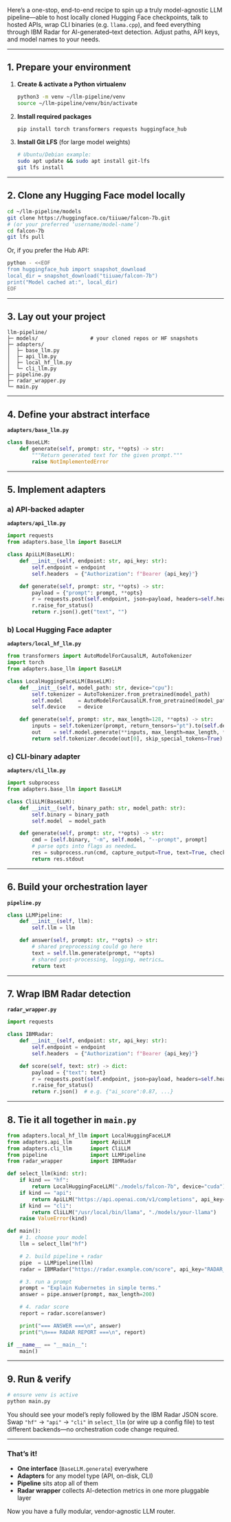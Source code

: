 Here’s a one-stop, end-to-end recipe to spin up a truly model-agnostic LLM pipeline—able to host locally cloned Hugging Face checkpoints, talk to hosted APIs, wrap CLI binaries (e.g. `llama.cpp`), and feed everything through IBM Radar for AI-generated–text detection. Adjust paths, API keys, and model names to your needs.

---

## 1. Prepare your environment

1. **Create & activate a Python virtualenv**

   ```bash
   python3 -m venv ~/llm-pipeline/venv
   source ~/llm-pipeline/venv/bin/activate
   ```

2. **Install required packages**

   ```bash
   pip install torch transformers requests huggingface_hub
   ```

3. **Install Git LFS** (for large model weights)

   ```bash
   # Ubuntu/Debian example:
   sudo apt update && sudo apt install git-lfs
   git lfs install
   ```

---

## 2. Clone any Hugging Face model locally

```bash
cd ~/llm-pipeline/models
git clone https://huggingface.co/tiiuae/falcon-7b.git
# (or your preferred ‘username/model-name’)
cd falcon-7b
git lfs pull
```

Or, if you prefer the Hub API:

```bash
python - <<EOF
from huggingface_hub import snapshot_download
local_dir = snapshot_download("tiiuae/falcon-7b")
print("Model cached at:", local_dir)
EOF
```

---

## 3. Lay out your project

```
llm-pipeline/
├─ models/                 # your cloned repos or HF snapshots
├─ adapters/
│  ├─ base_llm.py
│  ├─ api_llm.py
│  ├─ local_hf_llm.py
│  └─ cli_llm.py
├─ pipeline.py
├─ radar_wrapper.py
└─ main.py
```

---

## 4. Define your abstract interface

**`adapters/base_llm.py`**

```python
class BaseLLM:
    def generate(self, prompt: str, **opts) -> str:
        """Return generated text for the given prompt."""
        raise NotImplementedError
```

---

## 5. Implement adapters

### a) API-backed adapter

**`adapters/api_llm.py`**

```python
import requests
from adapters.base_llm import BaseLLM

class ApiLLM(BaseLLM):
    def __init__(self, endpoint: str, api_key: str):
        self.endpoint = endpoint
        self.headers  = {"Authorization": f"Bearer {api_key}"}

    def generate(self, prompt: str, **opts) -> str:
        payload = {"prompt": prompt, **opts}
        r = requests.post(self.endpoint, json=payload, headers=self.headers)
        r.raise_for_status()
        return r.json().get("text", "")
```

### b) Local Hugging Face adapter

**`adapters/local_hf_llm.py`**

```python
from transformers import AutoModelForCausalLM, AutoTokenizer
import torch
from adapters.base_llm import BaseLLM

class LocalHuggingFaceLLM(BaseLLM):
    def __init__(self, model_path: str, device="cpu"):
        self.tokenizer = AutoTokenizer.from_pretrained(model_path)
        self.model     = AutoModelForCausalLM.from_pretrained(model_path).to(device)
        self.device    = device

    def generate(self, prompt: str, max_length=128, **opts) -> str:
        inputs = self.tokenizer(prompt, return_tensors="pt").to(self.device)
        out    = self.model.generate(**inputs, max_length=max_length, **opts)
        return self.tokenizer.decode(out[0], skip_special_tokens=True)
```

### c) CLI-binary adapter

**`adapters/cli_llm.py`**

```python
import subprocess
from adapters.base_llm import BaseLLM

class CliLLM(BaseLLM):
    def __init__(self, binary_path: str, model_path: str):
        self.binary = binary_path
        self.model  = model_path

    def generate(self, prompt: str, **opts) -> str:
        cmd = [self.binary, "-m", self.model, "--prompt", prompt]
        # parse opts into flags as needed…
        res = subprocess.run(cmd, capture_output=True, text=True, check=True)
        return res.stdout
```

---

## 6. Build your orchestration layer

**`pipeline.py`**

```python
class LLMPipeline:
    def __init__(self, llm):
        self.llm = llm

    def answer(self, prompt: str, **opts) -> str:
        # shared preprocessing could go here
        text = self.llm.generate(prompt, **opts)
        # shared post-processing, logging, metrics…
        return text
```

---

## 7. Wrap IBM Radar detection

**`radar_wrapper.py`**

```python
import requests

class IBMRadar:
    def __init__(self, endpoint: str, api_key: str):
        self.endpoint = endpoint
        self.headers  = {"Authorization": f"Bearer {api_key}"}

    def score(self, text: str) -> dict:
        payload = {"text": text}
        r = requests.post(self.endpoint, json=payload, headers=self.headers)
        r.raise_for_status()
        return r.json()  # e.g. {"ai_score":0.87, ...}
```

---

## 8. Tie it all together in `main.py`

```python
from adapters.local_hf_llm import LocalHuggingFaceLLM
from adapters.api_llm      import ApiLLM
from adapters.cli_llm      import CliLLM
from pipeline              import LLMPipeline
from radar_wrapper         import IBMRadar

def select_llm(kind: str):
    if kind == "hf":
        return LocalHuggingFaceLLM("./models/falcon-7b", device="cuda")
    if kind == "api":
        return ApiLLM("https://api.openai.com/v1/completions", api_key="YOUR_KEY")
    if kind == "cli":
        return CliLLM("/usr/local/bin/llama", "./models/your-llama")
    raise ValueError(kind)

def main():
    # 1. choose your model
    llm = select_llm("hf")  

    # 2. build pipeline + radar
    pipe  = LLMPipeline(llm)
    radar = IBMRadar("https://radar.example.com/score", api_key="RADAR_KEY")

    # 3. run a prompt
    prompt = "Explain Kubernetes in simple terms."
    answer = pipe.answer(prompt, max_length=200)

    # 4. radar score
    report = radar.score(answer)

    print("=== ANSWER ===\n", answer)
    print("\n=== RADAR REPORT ===\n", report)

if __name__ == "__main__":
    main()
```

---

## 9. Run & verify

```bash
# ensure venv is active
python main.py
```

You should see your model’s reply followed by the IBM Radar JSON score. Swap `"hf"` → `"api"` → `"cli"` in `select_llm` (or wire up a config file) to test different backends—no orchestration code change required.

---

### That’s it!

* **One interface** (`BaseLLM.generate`) everywhere
* **Adapters** for any model type (API, on-disk, CLI)
* **Pipeline** sits atop all of them
* **Radar wrapper** collects AI-detection metrics in one more pluggable layer

Now you have a fully modular, vendor-agnostic LLM router.
